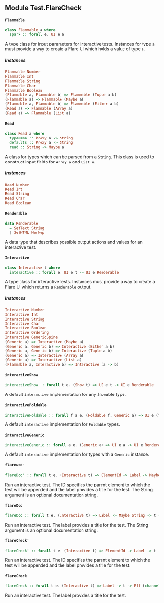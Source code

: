 ## Module Test.FlareCheck

#### `Flammable`

``` purescript
class Flammable a where
  spark :: forall e. UI e a
```

A type class for input parameters for interactive tests. Instances for
type `a` must provide a way to create a Flare UI which holds a value of
type `a`.

##### Instances
``` purescript
Flammable Number
Flammable Int
Flammable String
Flammable Char
Flammable Boolean
(Flammable a, Flammable b) => Flammable (Tuple a b)
(Flammable a) => Flammable (Maybe a)
(Flammable a, Flammable b) => Flammable (Either a b)
(Read a) => Flammable (Array a)
(Read a) => Flammable (List a)
```

#### `Read`

``` purescript
class Read a where
  typeName :: Proxy a -> String
  defaults :: Proxy a -> String
  read :: String -> Maybe a
```

A class for types which can be parsed from a `String`. This class is used
to construct input fields for `Array a` and `List a`.

##### Instances
``` purescript
Read Number
Read Int
Read String
Read Char
Read Boolean
```

#### `Renderable`

``` purescript
data Renderable
  = SetText String
  | SetHTML Markup
```

A data type that describes possible output actions and values for an
interactive test.

#### `Interactive`

``` purescript
class Interactive t where
  interactive :: forall e. UI e t -> UI e Renderable
```

A type class for interactive tests. Instances must provide a way to create
a Flare UI which returns a `Renderable` output.

##### Instances
``` purescript
Interactive Number
Interactive Int
Interactive String
Interactive Char
Interactive Boolean
Interactive Ordering
Interactive GenericSpine
(Generic a) => Interactive (Maybe a)
(Generic a, Generic b) => Interactive (Either a b)
(Generic a, Generic b) => Interactive (Tuple a b)
(Generic a) => Interactive (Array a)
(Generic a) => Interactive (List a)
(Flammable a, Interactive b) => Interactive (a -> b)
```

#### `interactiveShow`

``` purescript
interactiveShow :: forall t e. (Show t) => UI e t -> UI e Renderable
```

A default `interactive` implementation for any `Show`able type.

#### `interactiveFoldable`

``` purescript
interactiveFoldable :: forall f a e. (Foldable f, Generic a) => UI e (f a) -> UI e Renderable
```

A default `interactive` implementation for `Foldable` types.

#### `interactiveGeneric`

``` purescript
interactiveGeneric :: forall a e. (Generic a) => UI e a -> UI e Renderable
```

A default `interactive` implementation for types with a `Generic` instance.

#### `flareDoc'`

``` purescript
flareDoc' :: forall t e. (Interactive t) => ElementId -> Label -> Maybe String -> t -> Eff (channel :: CHANNEL, dom :: DOM | e) Unit
```

Run an interactive test. The ID specifies the parent element to which
the test will be appended and the label provides a title for the test.
The String argument is an optional documentation string.

#### `flareDoc`

``` purescript
flareDoc :: forall t e. (Interactive t) => Label -> Maybe String -> t -> Eff (channel :: CHANNEL, dom :: DOM | e) Unit
```

Run an interactive test. The label provides a title for the test. The
String argument is an optional documentation string.

#### `flareCheck'`

``` purescript
flareCheck' :: forall t e. (Interactive t) => ElementId -> Label -> t -> Eff (channel :: CHANNEL, dom :: DOM | e) Unit
```

Run an interactive test. The ID specifies the parent element to which
the test will be appended and the label provides a title for the test.

#### `flareCheck`

``` purescript
flareCheck :: forall t e. (Interactive t) => Label -> t -> Eff (channel :: CHANNEL, dom :: DOM | e) Unit
```

Run an interactive test. The label provides a title for the test.


